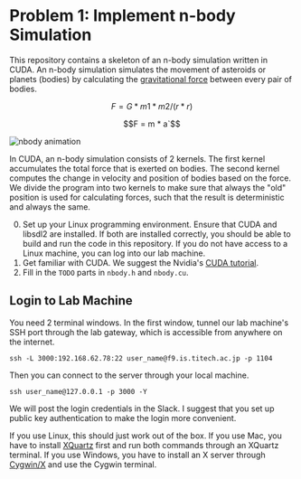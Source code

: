 # Problem 1: Implement n-body Simulation
This repository contains a skeleton of an n-body simulation written in CUDA. An n-body simulation simulates the movement of asteroids or planets (bodies) by calculating the [gravitational force](https://en.wikipedia.org/wiki/Gravity#Newton's_theory_of_gravitation) between every pair of bodies.

```math
F = G * m1 * m2 / (r * r)
```

```math
F = m * a`
```

![nbody animation](https://github.com/prg-titech/student_nbody_c1/raw/master/nbody.gif "nbody animation")

In CUDA, an n-body simulation consists of 2 kernels. The first kernel accumulates the total force that is exerted on bodies. The second kernel computes the change in velocity and position of bodies based on the force. We divide the program into two kernels to make sure that always the "old" position is used for calculating forces, such that the result is deterministic and always the same.

0. Set up your Linux programming environment. Ensure that CUDA and libsdl2 are installed. If both are installed correctly, you should be able to build and run the code in this repository. If you do not have access to a Linux machine, you can log into our lab machine.
1. Get familiar with CUDA. We suggest the Nvidia's [CUDA tutorial](https://devblogs.nvidia.com/even-easier-introduction-cuda/).
2. Fill in the `TODO` parts in `nbody.h` and `nbody.cu`.


## Login to Lab Machine
You need 2 terminal windows. In the first window, tunnel our lab machine's SSH port through the lab gateway, which is accessible from anywhere on the internet.

```
ssh -L 3000:192.168.62.78:22 user_name@f9.is.titech.ac.jp -p 1104
```

Then you can connect to the server through your local machine.

```
ssh user_name@127.0.0.1 -p 3000 -Y
```

We will post the login credentials in the Slack. I suggest that you set up public key authentication to make the login more convenient.

If you use Linux, this should just work out of the box. If you use Mac, you have to install [XQuartz](https://www.xquartz.org/) first and run both commands through an XQuartz terminal. If you use Windows, you have to install an X server through [Cygwin/X](http://x.cygwin.com/) and use the Cygwin terminal.
